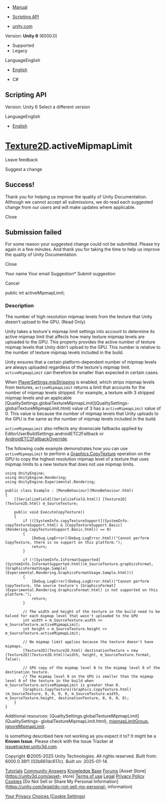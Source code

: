 [ ]()

  * [Manual](../Manual/index.html)
  * [Scripting API](../ScriptReference/index.html)

  * [unity.com](https://unity.com/)

Version: **Unity 6** (6000.0)

  * Supported
  * Legacy

LanguageEnglish

  * [English]()

  * C#

[ ](https://docs.unity3d.com)

## Scripting API

Version: Unity 6 Select a different version

LanguageEnglish

  * [English]()

#  [Texture2D](Texture2D.html).activeMipmapLimit

Leave feedback

Suggest a change

## Success!

Thank you for helping us improve the quality of Unity Documentation. Although
we cannot accept all submissions, we do read each suggested change from our
users and will make updates where applicable.

Close

## Submission failed

For some reason your suggested change could not be submitted. Please <a>try
again</a> in a few minutes. And thank you for taking the time to help us
improve the quality of Unity Documentation.

Close

Your name Your email Suggestion* Submit suggestion

Cancel

[ ]()

public int activeMipmapLimit;

### Description

The number of high resolution mipmap levels from the texture that Unity
doesn't upload to the GPU. (Read Only)

Unity takes a texture's mipmap limit settings into account to determine its
active mipmap limit that affects how many texture mipmap levels are uploaded
to the GPU. This property provides the active number of texture mipmap levels
that Unity didn't upload to the GPU. This number is relative to the number of
texture mipmap levels included in the build.  
  
Unity ensures that a certain platform-dependent number of mipmap levels are
always uploaded regardless of the texture's mipmap limit. `activeMipmapLimit`
can therefore be smaller than expected in certain cases.  
  
When [PlayerSettings.mipStripping](PlayerSettings-mipStripping.html) is
enabled, which strips mipmap levels from textures, `activeMipmapLimit` returns
a limit that accounts for the number of mipmap levels stripped. For example, a
texture with 3 stripped mipmap levels and an applicable
[QualitySettings.globalTextureMipmapLimit](QualitySettings-
globalTextureMipmapLimit.html) value of 3 has a `activeMipmapLimit` value of
0. This value is because the number of mipmap levels that Unity uploads to the
GPU is the same as the number of mipmap levels included in the build.  
  
`activeMipmapLimit` also reflects any downscale fallbacks applied by
EditorUserBuildSettings.androidETC2Fallback or
[AndroidETC2FallbackOverride](AndroidETC2FallbackOverride.html).  
  
The following code example demonstrates how you can use `activeMipmapLimit` to
perform a [Graphics.CopyTexture](Graphics.CopyTexture.html) operation on the
GPU to copy the highest resolution mipmap level of a texture that uses mipmap
limits to a new texture that does not use mipmap limits.

    
    
    using UnityEngine;
    using UnityEngine.Rendering;
    using UnityEngine.Experimental.Rendering;  
      
    public class Example : [MonoBehaviour](MonoBehaviour.html)
    {
        [[SerializeField](SerializeField.html)] [Texture2D](Texture2D.html) m_SourceTexture;  
      
        public void ExecuteCopyTexture()
        {
            if (([SystemInfo.copyTextureSupport](SystemInfo-copyTextureSupport.html) & [CopyTextureSupport.Basic](Rendering.CopyTextureSupport.Basic.html)) == 0)
            {
                [Debug.LogError](Debug.LogError.html)("Cannot perform CopyTexture, there is no support on this platform.");
                return;
            }  
      
            if (![SystemInfo.IsFormatSupported](SystemInfo.IsFormatSupported.html)(m_SourceTexture.graphicsFormat, [GraphicsFormatUsage.Sample](Experimental.Rendering.GraphicsFormatUsage.Sample.html)))
            {
                [Debug.LogError](Debug.LogError.html)("Cannot perform CopyTexture, the source texture's [GraphicsFormat](Experimental.Rendering.GraphicsFormat.html) is not supported on this platform.");
                return;
            }  
      
            // The width and height of the texture in the build need to be halved for each mipmap level that wasn't uploaded to the GPU
            int width = m_SourceTexture.width >> m_SourceTexture.activeMipmapLimit;
            int height = m_SourceTexture.height >> m_SourceTexture.activeMipmapLimit;  
      
            // No mipmap limit applies because the texture doesn't have mipmaps.
            [Texture2D](Texture2D.html) destinationTexture = new [Texture2D](Texture2D.html)(width, height, m_SourceTexture.format, false);  
      
            // GPU copy of the mipmap level 0 to the mipmap level 0 of the destination texture.
            // The mipmap level 0 on the GPU is smaller than the mipmap level 0 of the texture in the build when m_SourceTexture.activeMipmapLimit is greater than 0.
            [Graphics.CopyTexture](Graphics.CopyTexture.html)(m_SourceTexture, 0, 0, 0, 0, m_SourceTexture.width, m_SourceTexture.height, destinationTexture, 0, 0, 0, 0);
        }
    }
    

Additional resources:
[QualitySettings.globalTextureMipmapLimit](QualitySettings-
globalTextureMipmapLimit.html),
[mipmapLimitGroup](Texture2D-mipmapLimitGroup.html),
[ignoreMipmapLimit](Texture2D-ignoreMipmapLimit.html).

Is something described here not working as you expect it to? It might be a
**Known Issue**. Please check with the Issue Tracker at
[issuetracker.unity3d.com](https://issuetracker.unity3d.com).

Copyright ©2005-2025 Unity Technologies. All rights reserved. Built from:
6000.0.36f1 (02b661dc617c). Built on: 2025-01-14.

[Tutorials](https://unity3d.com/learn) [Community
Answers](https://answers.unity3d.com) [Knowledge
Base](https://support.unity3d.com/hc/en-us)
[Forums](https://forum.unity3d.com) [Asset Store](https://unity3d.com/asset-
store) [Terms of use](https://docs.unity3d.com/Manual/TermsOfUse.html)
[Legal](https://unity.com/legal) [Privacy
Policy](https://unity.com/legal/privacy-policy)
[Cookies](https://unity.com/legal/cookie-policy) [Do Not Sell or Share My
Personal Information](https://unity.com/legal/do-not-sell-my-personal-
information)

[Your Privacy Choices (Cookie Settings)](javascript:void\(0\);)


